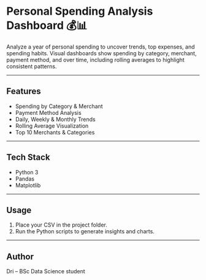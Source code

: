 # Personal Spending Analysis Dashboard 💰📊

Analyze a year of personal spending to uncover trends, top expenses, and spending habits. Visual dashboards show spending by category, merchant, payment method, and over time, including rolling averages to highlight consistent patterns.  

---
## Features 
- Spending by Category & Merchant  
- Payment Method Analysis  
- Daily, Weekly & Monthly Trends  
- Rolling Average Visualization  
- Top 10 Merchants & Categories
  
---
## Tech Stack 
- Python 3  
- Pandas  
- Matplotlib
  
---
## Usage 
1. Place your CSV in the project folder.  
2. Run the Python scripts to generate insights and charts.

---
## Author 

Dri – BSc Data Science student
